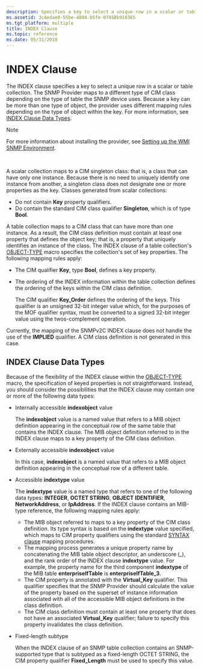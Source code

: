 ```yaml
---
description: Specifies a key to select a unique row in a scalar or table collection.
ms.assetid: 3c4edae0-55be-4804-b5fe-07458b918365
ms.tgt_platform: multiple
title: INDEX Clause
ms.topic: reference
ms.date: 05/31/2018
---
```


# INDEX Clause

The INDEX clause specifies a key to select a unique row in a scalar or table collection. The SNMP Provider maps to a different type of CIM class depending on the type of table the SNMP device uses. Because a key can be more than one type of object, the provider uses different mapping rules depending on the type of object within the key. For more information, see [INDEX Clause Data Types](#index-clause-data-types).

> [!Note]  
> For more information about installing the provider, see [Setting up the WMI SNMP Environment](setting-up-the-wmi-snmp-environment.md).

 

A scalar collection maps to a CIM singleton class: that is, a class that can have only one instance. Because there is no need to uniquely identify one instance from another, a singleton class does not designate one or more properties as the key. Classes generated from scalar collections:

-   Do not contain **Key** property qualifiers.
-   Do contain the standard CIM class qualifier **Singleton**, which is of type **Bool**.

A table collection maps to a CIM class that can have more than one instance. As a result, the CIM class definition must contain at least one property that defines the object key; that is, a property that uniquely identifies an instance of the class. The INDEX clause of a table collection's [OBJECT-TYPE](object-type-macro.md) macro specifies the collection's set of key properties. The following mapping rules apply:

-   The CIM qualifier **Key**, type **Bool**, defines a key property.
-   The ordering of the INDEX information within the table collection defines the ordering of the keys within the CIM class definition.

    The CIM qualifier **Key\_Order** defines the ordering of the keys. This qualifier is an unsigned 32-bit integer value which, for the purposes of the MOF qualifier syntax, must be converted to a signed 32-bit integer value using the twos-complement operation.

Currently, the mapping of the SNMPv2C INDEX clause does not handle the use of the **IMPLIED** qualifier. A CIM class definition is not generated in this case.

## INDEX Clause Data Types

Because of the flexibility of the INDEX clause within the [OBJECT-TYPE](object-type-macro.md) macro, the specification of keyed properties is not straightforward. Instead, you should consider the possibilities that the INDEX clause may contain one or more of the following data types:

-   Internally accessible **indexobject** value

    The **indexobject** value is a named value that refers to a MIB object definition appearing in the conceptual row of the same table that contains the INDEX clause. The MIB object definition referred to in the INDEX clause maps to a key property of the CIM class definition.

-   Externally accessible **indexobject** value

    In this case, **indexobject** is a named value that refers to a MIB object definition appearing in the conceptual row of a different table.

-   Accessible **indextype** value

    The **indextype** value is a named type that refers to one of the following data types: **INTEGER**, **OCTET STRING**, **OBJECT IDENTIFIER**, **NetworkAddress**, or **IpAddress**. If the INDEX clause contains an MIB-type reference, the following mapping rules apply:

    -   The MIB object referred to maps to a key property of the CIM class definition. Its type syntax is based on the **indextype** value specified, which maps to CIM property qualifiers using the standard [SYNTAX clause](syntax-clause.md) mapping procedures.
    -   The mapping process generates a unique property name by concatenating the MIB table object descriptor, an underscore (\_), and the rank order of the INDEX clause **indextype** value. For example, the property name for the third component **indextype** of the MIB table **enterpriseIfTable** is **enterpriseIfTable\_3**.
    -   The CIM property is annotated with the **Virtual\_Key** qualifier. This qualifier specifies that the SNMP Provider should calculate the value of the property based on the superset of instance information associated with all of the accessible MIB object definitions in the class definition.
    -   The CIM class definition must contain at least one property that does not have an associated **Virtual\_Key** qualifier; failure to specify this property invalidates the class definition.

-   Fixed-length subtype

    When the INDEX clause of an SNMP table collection contains an SNMP-supported type that is subtyped as a fixed-length OCTET STRING, the CIM property qualifier **Fixed\_Length** must be used to specify this value.

 

 



